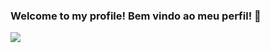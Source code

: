### Welcome to my profile! Bem vindo ao meu perfil! 👋

<img align="center" src="https://github-readme-stats.vercel.app/api/top-langs/?username=LeonardoDelfinoA&theme=dark" />
